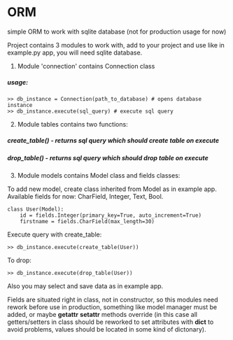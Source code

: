 # ORM
simple ORM to work with sqlite database (not for production usage for now)


Project contains 3 modules to work with, add to your project and
use like in example.py app, you will need sqlite database.

1. Module 'connection' contains Connection class

##### usage:
```
>> db_instance = Connection(path_to_database) # opens database instance
>> db_instance.execute(sql_query) # execute sql query
```
2. Module tables contains two functions:
##### create_table() - returns sql query which should create table on execute
##### drop_table() - returns sql query which should drop table on execute
3. Module models contains Model class and fields classes:

To add new model, create class inherited from Model as in example app.
Available fields for now: CharField, Integer, Text, Bool.
```
class User(Model):
    id = fields.Integer(primary_key=True, auto_increment=True)
    firstname = fields.CharField(max_length=30)
```
Execute query with create_table:
```
>> db_instance.execute(create_table(User))
```
To drop:
```
>> db_instance.execute(drop_table(User))
```

Also you may select and save data as in example app.

Fields are situated right in class, not in constructor, so this modules need rework before use in production,
something like model manager must be added, or maybe __getattr__ __setattr__ methods override (in this case all getters/setters in class
should be reworked to set attributes with __dict__ to avoid problems, values should be located in some kind of dictonary).